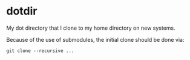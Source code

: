 # dotdir

My dot directory that I clone to my home directory on new systems.

Because of the use of submodules, the initial clone should be done via:

	git clone --recursive ...
